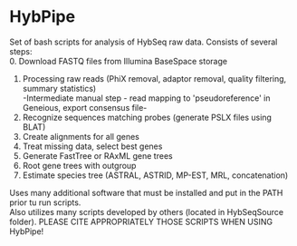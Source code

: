 # HybPipe
Set of bash scripts for analysis of HybSeq raw data. Consists of several steps:  
0. Download FASTQ files from Illumina BaseSpace storage  
1. Processing raw reads (PhiX removal, adaptor removal, quality filtering, summary statistics)  
-Intermediate manual step - read mapping to 'pseudoreference' in Geneious, export consensus file-  
3. Recognize sequences matching probes (generate PSLX files using BLAT)  
4. Create alignments for all genes  
5. Treat missing data, select best genes  
6. Generate FastTree or RAxML gene trees  
7. Root gene trees with outgroup  
8. Estimate species tree (ASTRAL, ASTRID, MP-EST, MRL, concatenation)  
  
Uses many additional software that must be installed and put in the PATH prior tu run scripts.  
Also utilizes many scripts developed by others (located in HybSeqSource folder). PLEASE CITE APPROPRIATELY THOSE SCRIPTS WHEN USING HybPipe!  

